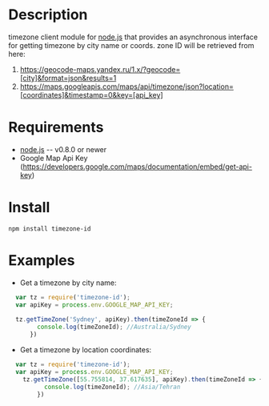 Description
===========

timezone client module for [node.js](http://nodejs.org/) that provides an asynchronous interface for getting timezone by city name or coords.
zone ID will be retrieved from here:

1. https://geocode-maps.yandex.ru/1.x/?geocode=[city]&format=json&results=1
2. https://maps.googleapis.com/maps/api/timezone/json?location=[coordinates]&timestamp=0&key=[api_key]

Requirements
============

* [node.js](http://nodejs.org/) -- v0.8.0 or newer
* Google Map Api Key (https://developers.google.com/maps/documentation/embed/get-api-key)

Install
=======

    npm install timezone-id


Examples
========

* Get a timezone by city name:

```javascript
  var tz = require('timezone-id');
  var apiKey = process.env.GOOGLE_MAP_API_KEY;
  
  tz.getTimeZone('Sydney', apiKey).then(timeZoneId => {
        console.log(timeZoneId); //Australia/Sydney
      })
```

* Get a timezone by location coordinates:

```javascript
  var tz = require('timezone-id');
  var apiKey = process.env.GOOGLE_MAP_API_KEY;
    tz.getTimeZone([55.755814, 37.617635], apiKey).then(timeZoneId => {
          console.log(timeZoneId); //Asia/Tehran
        })
```

